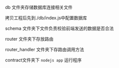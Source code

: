 db 文件夹存储数据库连接相关文件

拷贝工程后先到./db/index.js中配置数据库

schema 文件夹下文件负责校验前端发送的数据是否合法

router 文件夹下存放路由

router_handler 文件夹下存路由调用方法


contract文件夹下 `nodejs app` 运行程序